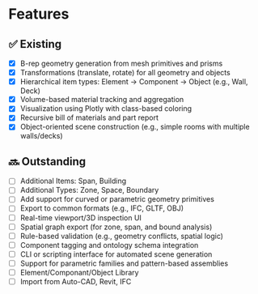 # Features

## ✅ Existing

- [x] B-rep geometry generation from mesh primitives and prisms
- [x] Transformations (translate, rotate) for all geometry and objects
- [x] Hierarchical item types: Element → Component → Object (e.g., Wall, Deck)
- [x] Volume-based material tracking and aggregation
- [x] Visualization using Plotly with class-based coloring
- [x] Recursive bill of materials and part report
- [x] Object-oriented scene construction (e.g., simple rooms with multiple walls/decks)

## 🔜 Outstanding

- [ ] Additional Items: Span, Building
- [ ] Additional Types: Zone, Space, Boundary
- [ ] Add support for curved or parametric geometry primitives
- [ ] Export to common formats (e.g., IFC, GLTF, OBJ)
- [ ] Real-time viewport/3D inspection UI
- [ ] Spatial graph export (for zone, span, and bound analysis)
- [ ] Rule-based validation (e.g., geometry conflicts, spatial logic)
- [ ] Component tagging and ontology schema integration
- [ ] CLI or scripting interface for automated scene generation
- [ ] Support for parametric families and pattern-based assemblies
- [ ] Element/Componant/Object Library
- [ ] Import from Auto-CAD, Revit, IFC